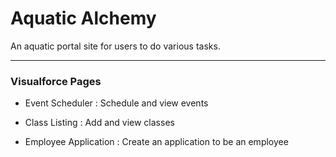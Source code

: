 # **Aquatic Alchemy**

An aquatic portal site for users to do various tasks.

____

### **Visualforce Pages**

 * Event Scheduler : Schedule and view events
 
 * Class Listing : Add and view classes

 * Employee Application : Create an application to be an employee

